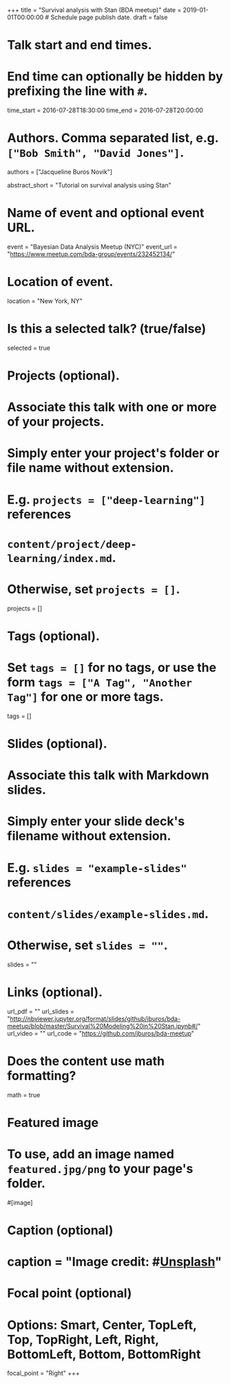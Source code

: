 +++
title = "Survival analysis with Stan (BDA meetup)"
date = 2019-01-01T00:00:00  # Schedule page publish date.
draft = false

# Talk start and end times.
#   End time can optionally be hidden by prefixing the line with `#`.
time_start = 2016-07-28T18:30:00
time_end = 2016-07-28T20:00:00

# Authors. Comma separated list, e.g. `["Bob Smith", "David Jones"]`.
authors = ["Jacqueline Buros Novik"]

abstract_short = "Tutorial on survival analysis using Stan"

# Name of event and optional event URL.
event = "Bayesian Data Analysis Meetup (NYC)"
event_url = "https://www.meetup.com/bda-group/events/232452134/"

# Location of event.
location = "New York, NY"

# Is this a selected talk? (true/false)
selected = true

# Projects (optional).
#   Associate this talk with one or more of your projects.
#   Simply enter your project's folder or file name without extension.
#   E.g. `projects = ["deep-learning"]` references 
#   `content/project/deep-learning/index.md`.
#   Otherwise, set `projects = []`.
projects = []

# Tags (optional).
#   Set `tags = []` for no tags, or use the form `tags = ["A Tag", "Another Tag"]` for one or more tags.
tags = []

# Slides (optional).
#   Associate this talk with Markdown slides.
#   Simply enter your slide deck's filename without extension.
#   E.g. `slides = "example-slides"` references 
#   `content/slides/example-slides.md`.
#   Otherwise, set `slides = ""`.
slides = ""

# Links (optional).
url_pdf = ""
url_slides = "http://nbviewer.jupyter.org/format/slides/github/jburos/bda-meetup/blob/master/Survival%20Modeling%20in%20Stan.ipynb#/"
url_video = ""
url_code = "https://github.com/jburos/bda-meetup"

# Does the content use math formatting?
math = true

# Featured image
# To use, add an image named `featured.jpg/png` to your page's folder. 
#[image]
  # Caption (optional)
  # caption = "Image credit: #[**Unsplash**](https://unsplash.com/photos/bzdhc5b3Bxs)"

  # Focal point (optional)
  # Options: Smart, Center, TopLeft, Top, TopRight, Left, Right, BottomLeft, Bottom, BottomRight
  focal_point = "Right"
+++
